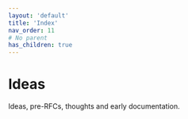 ```yaml
---
layout: 'default'
title: 'Index'
nav_order: 11
# No parent
has_children: true
---
```


# Ideas

Ideas, pre-RFCs, thoughts and early documentation.

